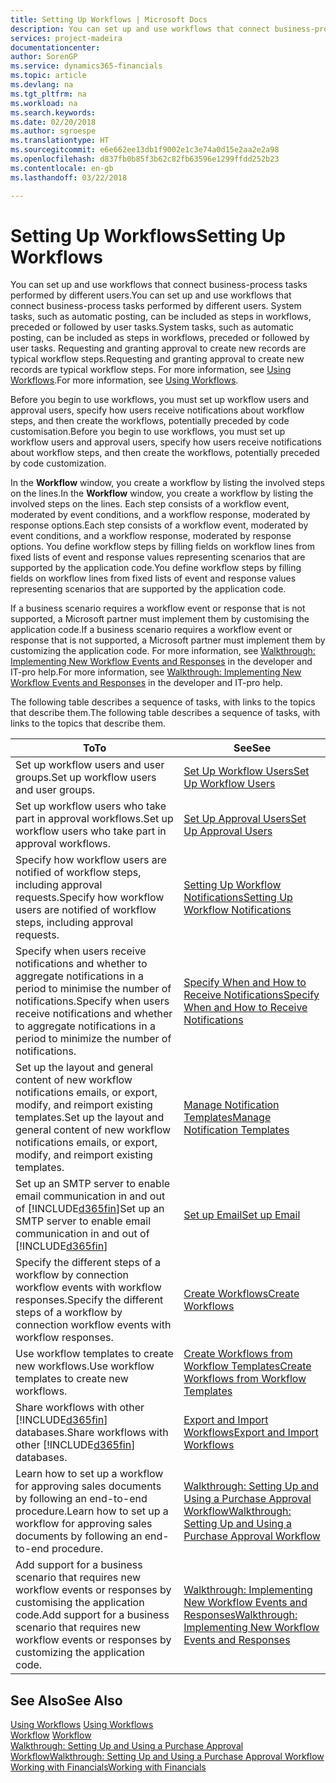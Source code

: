 ```yaml
---
title: Setting Up Workflows | Microsoft Docs
description: You can set up and use workflows that connect business-process tasks performed by different users. System tasks, such as automatic posting, can be included as steps in workflows, preceded or followed by user tasks. Requesting and granting approval to create new records are typical workflow steps.
services: project-madeira
documentationcenter: 
author: SorenGP
ms.service: dynamics365-financials
ms.topic: article
ms.devlang: na
ms.tgt_pltfrm: na
ms.workload: na
ms.search.keywords: 
ms.date: 02/20/2018
ms.author: sgroespe
ms.translationtype: HT
ms.sourcegitcommit: e6e662ee13db1f9002e1c3e74a0d15e2aa2e2a98
ms.openlocfilehash: d837fb0b85f3b62c82fb63596e1299ffdd252b23
ms.contentlocale: en-gb
ms.lasthandoff: 03/22/2018

---
```

# <a name="setting-up-workflows"></a><span data-ttu-id="d1579-105">Setting Up Workflows</span><span class="sxs-lookup"><span data-stu-id="d1579-105">Setting Up Workflows</span></span>
<span data-ttu-id="d1579-106">You can set up and use workflows that connect business-process tasks performed by different users.</span><span class="sxs-lookup"><span data-stu-id="d1579-106">You can set up and use workflows that connect business-process tasks performed by different users.</span></span> <span data-ttu-id="d1579-107">System tasks, such as automatic posting, can be included as steps in workflows, preceded or followed by user tasks.</span><span class="sxs-lookup"><span data-stu-id="d1579-107">System tasks, such as automatic posting, can be included as steps in workflows, preceded or followed by user tasks.</span></span> <span data-ttu-id="d1579-108">Requesting and granting approval to create new records are typical workflow steps.</span><span class="sxs-lookup"><span data-stu-id="d1579-108">Requesting and granting approval to create new records are typical workflow steps.</span></span> <span data-ttu-id="d1579-109">For more information, see [Using Workflows](across-use-workflows.md).</span><span class="sxs-lookup"><span data-stu-id="d1579-109">For more information, see [Using Workflows](across-use-workflows.md).</span></span>  

 <span data-ttu-id="d1579-110">Before you begin to use workflows, you must set up workflow users and approval users, specify how users receive notifications about workflow steps, and then create the workflows, potentially preceded by code customisation.</span><span class="sxs-lookup"><span data-stu-id="d1579-110">Before you begin to use workflows, you must set up workflow users and approval users, specify how users receive notifications about workflow steps, and then create the workflows, potentially preceded by code customization.</span></span>  

 <span data-ttu-id="d1579-111">In the **Workflow** window, you create a workflow by listing the involved steps on the lines.</span><span class="sxs-lookup"><span data-stu-id="d1579-111">In the **Workflow** window, you create a workflow by listing the involved steps on the lines.</span></span> <span data-ttu-id="d1579-112">Each step consists of a workflow event, moderated by event conditions, and a workflow response, moderated by response options.</span><span class="sxs-lookup"><span data-stu-id="d1579-112">Each step consists of a workflow event, moderated by event conditions, and a workflow response, moderated by response options.</span></span> <span data-ttu-id="d1579-113">You define workflow steps by filling fields on workflow lines from fixed lists of event and response values representing scenarios that are supported by the application code.</span><span class="sxs-lookup"><span data-stu-id="d1579-113">You define workflow steps by filling fields on workflow lines from fixed lists of event and response values representing scenarios that are supported by the application code.</span></span>  

 <span data-ttu-id="d1579-114">If a business scenario requires a workflow event or response that is not supported, a Microsoft partner must implement them by customising the application code.</span><span class="sxs-lookup"><span data-stu-id="d1579-114">If a business scenario requires a workflow event or response that is not supported, a Microsoft partner must implement them by customizing the application code.</span></span> <span data-ttu-id="d1579-115">For more information, see [Walkthrough: Implementing New Workflow Events and Responses](/dynamics-nav/Walkthrough--Implementing-New-Workflow-Events-and-Responses) in the developer and IT-pro help.</span><span class="sxs-lookup"><span data-stu-id="d1579-115">For more information, see [Walkthrough: Implementing New Workflow Events and Responses](/dynamics-nav/Walkthrough--Implementing-New-Workflow-Events-and-Responses) in the developer and IT-pro help.</span></span>

 <span data-ttu-id="d1579-116">The following table describes a sequence of tasks, with links to the topics that describe them.</span><span class="sxs-lookup"><span data-stu-id="d1579-116">The following table describes a sequence of tasks, with links to the topics that describe them.</span></span>  

|<span data-ttu-id="d1579-117">**To**</span><span class="sxs-lookup"><span data-stu-id="d1579-117">**To**</span></span>|<span data-ttu-id="d1579-118">**See**</span><span class="sxs-lookup"><span data-stu-id="d1579-118">**See**</span></span>|  
|------------|-------------|  
|<span data-ttu-id="d1579-119">Set up workflow users and user groups.</span><span class="sxs-lookup"><span data-stu-id="d1579-119">Set up workflow users and user groups.</span></span>|[<span data-ttu-id="d1579-120">Set Up Workflow Users</span><span class="sxs-lookup"><span data-stu-id="d1579-120">Set Up Workflow Users</span></span>](across-how-to-set-up-workflow-users.md)|  
|<span data-ttu-id="d1579-121">Set up workflow users who take part in approval workflows.</span><span class="sxs-lookup"><span data-stu-id="d1579-121">Set up workflow users who take part in approval workflows.</span></span>|[<span data-ttu-id="d1579-122">Set Up Approval Users</span><span class="sxs-lookup"><span data-stu-id="d1579-122">Set Up Approval Users</span></span>](across-how-to-set-up-approval-users.md)|  
|<span data-ttu-id="d1579-123">Specify how workflow users are notified of workflow steps, including approval requests.</span><span class="sxs-lookup"><span data-stu-id="d1579-123">Specify how workflow users are notified of workflow steps, including approval requests.</span></span>|[<span data-ttu-id="d1579-124">Setting Up Workflow Notifications</span><span class="sxs-lookup"><span data-stu-id="d1579-124">Setting Up Workflow Notifications</span></span>](across-setting-up-workflow-notifications.md)|  
|<span data-ttu-id="d1579-125">Specify when users receive notifications and whether to aggregate notifications in a period to minimise the number of notifications.</span><span class="sxs-lookup"><span data-stu-id="d1579-125">Specify when users receive notifications and whether to aggregate notifications in a period to minimize the number of notifications.</span></span>|[<span data-ttu-id="d1579-126">Specify When and How to Receive Notifications</span><span class="sxs-lookup"><span data-stu-id="d1579-126">Specify When and How to Receive Notifications</span></span>](across-how-to-specify-when-and-how-to-receive-notifications.md)|  
|<span data-ttu-id="d1579-127">Set up the layout and general content of new workflow notifications emails, or export, modify, and reimport existing templates.</span><span class="sxs-lookup"><span data-stu-id="d1579-127">Set up the layout and general content of new workflow notifications emails, or export, modify, and reimport existing templates.</span></span>|[<span data-ttu-id="d1579-128">Manage Notification Templates</span><span class="sxs-lookup"><span data-stu-id="d1579-128">Manage Notification Templates</span></span>](across-how-to-manage-notification-templates.md)|  
|<span data-ttu-id="d1579-129">Set up an SMTP server to enable email communication in and out of [!INCLUDE[d365fin](includes/d365fin_md.md)]</span><span class="sxs-lookup"><span data-stu-id="d1579-129">Set up an SMTP server to enable email communication in and out of [!INCLUDE[d365fin](includes/d365fin_md.md)]</span></span>|[<span data-ttu-id="d1579-130">Set up Email</span><span class="sxs-lookup"><span data-stu-id="d1579-130">Set up Email</span></span>](madeira-how-setup-email.md)|
|<span data-ttu-id="d1579-131">Specify the different steps of a workflow by connection workflow events with workflow responses.</span><span class="sxs-lookup"><span data-stu-id="d1579-131">Specify the different steps of a workflow by connection workflow events with workflow responses.</span></span>|[<span data-ttu-id="d1579-132">Create Workflows</span><span class="sxs-lookup"><span data-stu-id="d1579-132">Create Workflows</span></span>](across-how-to-create-workflows.md)|  
|<span data-ttu-id="d1579-133">Use workflow templates to create new workflows.</span><span class="sxs-lookup"><span data-stu-id="d1579-133">Use workflow templates to create new workflows.</span></span>|[<span data-ttu-id="d1579-134">Create Workflows from Workflow Templates</span><span class="sxs-lookup"><span data-stu-id="d1579-134">Create Workflows from Workflow Templates</span></span>](across-how-to-create-workflows-from-workflow-templates.md)|  
|<span data-ttu-id="d1579-135">Share workflows with other [!INCLUDE[d365fin](includes/d365fin_md.md)] databases.</span><span class="sxs-lookup"><span data-stu-id="d1579-135">Share workflows with other [!INCLUDE[d365fin](includes/d365fin_md.md)] databases.</span></span>|[<span data-ttu-id="d1579-136">Export and Import Workflows</span><span class="sxs-lookup"><span data-stu-id="d1579-136">Export and Import Workflows</span></span>](across-how-to-export-and-import-workflows.md)|  
|<span data-ttu-id="d1579-137">Learn how to set up a workflow for approving sales documents by following an end-to-end procedure.</span><span class="sxs-lookup"><span data-stu-id="d1579-137">Learn how to set up a workflow for approving sales documents by following an end-to-end procedure.</span></span>|[<span data-ttu-id="d1579-138">Walkthrough: Setting Up and Using a Purchase Approval Workflow</span><span class="sxs-lookup"><span data-stu-id="d1579-138">Walkthrough: Setting Up and Using a Purchase Approval Workflow</span></span>](walkthrough-setting-up-and-using-a-purchase-approval-workflow.md)|  
|<span data-ttu-id="d1579-139">Add support for a business scenario that requires new workflow events or responses by customising the application code.</span><span class="sxs-lookup"><span data-stu-id="d1579-139">Add support for a business scenario that requires new workflow events or responses by customizing the application code.</span></span>|[<span data-ttu-id="d1579-140">Walkthrough: Implementing New Workflow Events and Responses</span><span class="sxs-lookup"><span data-stu-id="d1579-140">Walkthrough: Implementing New Workflow Events and Responses</span></span>](/dynamics-nav/Walkthrough--Implementing-New-Workflow-Events-and-Responses)|  

## <a name="see-also"></a><span data-ttu-id="d1579-141">See Also</span><span class="sxs-lookup"><span data-stu-id="d1579-141">See Also</span></span>  
 <span data-ttu-id="d1579-142">[Using Workflows](across-use-workflows.md) </span><span class="sxs-lookup"><span data-stu-id="d1579-142">[Using Workflows](across-use-workflows.md) </span></span>  
 <span data-ttu-id="d1579-143">[Workflow](across-workflow.md) </span><span class="sxs-lookup"><span data-stu-id="d1579-143">[Workflow](across-workflow.md) </span></span>  
 [<span data-ttu-id="d1579-144">Walkthrough: Setting Up and Using a Purchase Approval Workflow</span><span class="sxs-lookup"><span data-stu-id="d1579-144">Walkthrough: Setting Up and Using a Purchase Approval Workflow</span></span>](walkthrough-setting-up-and-using-a-purchase-approval-workflow.md)  
 [<span data-ttu-id="d1579-145">Working with Financials</span><span class="sxs-lookup"><span data-stu-id="d1579-145">Working with Financials</span></span>](ui-work-product.md)

